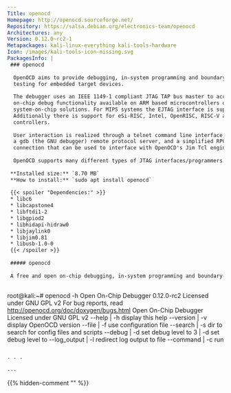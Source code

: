 ```yaml
---
Title: openocd
Homepage: http://openocd.sourceforge.net/
Repository: https://salsa.debian.org/electronics-team/openocd
Architectures: any
Version: 0.12.0~rc2-1
Metapackages: kali-linux-everything kali-tools-hardware 
Icon: /images/kali-tools-icon-missing.svg
PackagesInfo: |
 ### openocd
 
  OpenOCD aims to provide debugging, in-system programming and boundary-scan
  testing for embedded target devices.
   
  The debugger uses an IEEE 1149-1 compliant JTAG TAP bus master to access
  on-chip debug functionality available on ARM based microcontrollers or
  system-on-chip solutions. For MIPS systems the EJTAG interface is supported.
  Additionally there is support for eSi-RISC, Intel, OpenRISC, RISC-V and ARC
  controllers.
   
  User interaction is realized through a telnet command line interface,
  a gdb (the GNU debugger) remote protocol server, and a simplified RPC
  connection that can be used to interface with OpenOCD's Jim Tcl engine.
   
  OpenOCD supports many different types of JTAG interfaces/programmers.
 
 **Installed size:** `8.70 MB`  
 **How to install:** `sudo apt install openocd`  
 
 {{< spoiler "Dependencies:" >}}
 * libc6 
 * libcapstone4 
 * libftdi1-2 
 * libgpiod2 
 * libhidapi-hidraw0 
 * libjaylink0 
 * libjim0.81 
 * libusb-1.0-0 
 {{< /spoiler >}}
 
 ##### openocd
 
 A free and open on-chip debugging, in-system programming and boundary-scan testing tool for ARM and MIPS systems
 
 ```
 root@kali:~# openocd -h
 Open On-Chip Debugger 0.12.0-rc2
 Licensed under GNU GPL v2
 For bug reports, read
 	http://openocd.org/doc/doxygen/bugs.html
 Open On-Chip Debugger
 Licensed under GNU GPL v2
 --help       | -h	display this help
 --version    | -v	display OpenOCD version
 --file       | -f	use configuration file <name>
 --search     | -s	dir to search for config files and scripts
 --debug      | -d	set debug level to 3
              | -d<n>	set debug level to <level>
 --log_output | -l	redirect log output to file <name>
 --command    | -c	run <command>
 ```
 
 - - -
 
---
```

{{% hidden-comment "<!--Do not edit anything above this line-->" %}}
